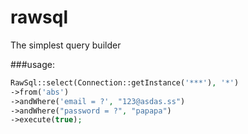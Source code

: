 # rawsql
The simplest query builder

###usage:
```php
RawSql::select(Connection::getInstance('***'), '*')
->from('abs')
->andWhere('email = ?', "123@asdas.ss")
->andWhere("password = ?", "papapa")
->execute(true);
```
